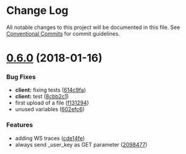 # Change Log

All notable changes to this project will be documented in this file.
See [Conventional Commits](https://conventionalcommits.org) for commit guidelines.

<a name="0.6.0"></a>
# [0.6.0](https://github.com/Syncano/syncano-client-js/compare/v0.4.2...v0.6.0) (2018-01-16)


### Bug Fixes

* **client:** fixing tests ([614c9fa](https://github.com/Syncano/syncano-client-js/commit/614c9fa))
* **client:** test ([8cbb2c1](https://github.com/Syncano/syncano-client-js/commit/8cbb2c1))
* first upload of a file ([f131294](https://github.com/Syncano/syncano-client-js/commit/f131294))
* unused variables ([602efc6](https://github.com/Syncano/syncano-client-js/commit/602efc6))


### Features

* adding WS traces ([cde14fe](https://github.com/Syncano/syncano-client-js/commit/cde14fe))
* always send _user_key as GET parameter ([2098477](https://github.com/Syncano/syncano-client-js/commit/2098477))

